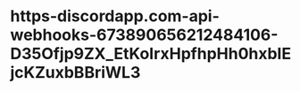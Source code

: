 # https-discordapp.com-api-webhooks-673890656212484106-D35Ofjp9ZX_EtKoIrxHpfhpHh0hxbIEjcKZuxbBBriWL3